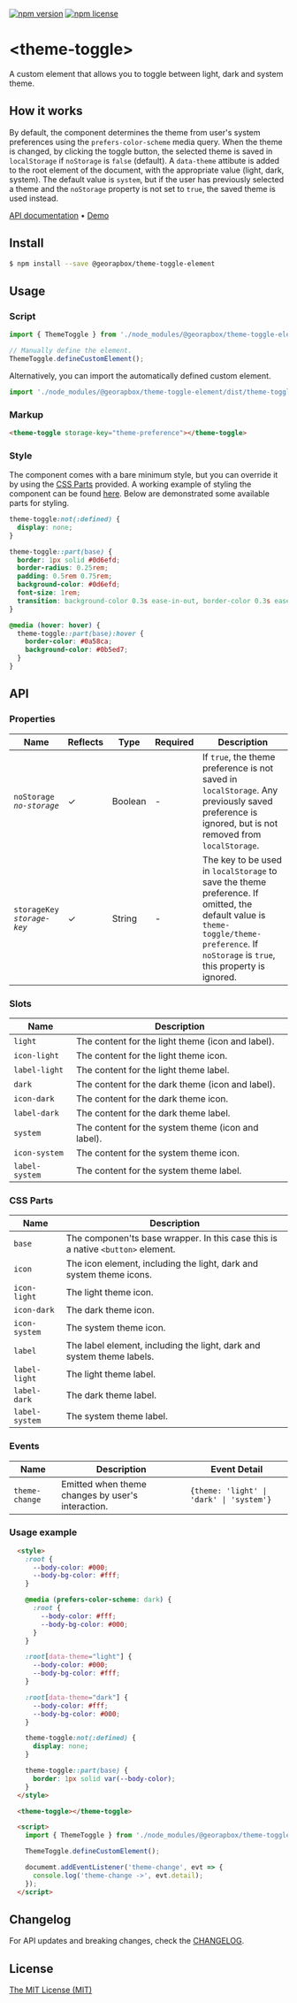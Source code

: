 [![npm version](https://img.shields.io/npm/v/@georapbox/theme-toggle-element.svg)](https://www.npmjs.com/package/@georapbox/theme-toggle-element)
[![npm license](https://img.shields.io/npm/l/@georapbox/theme-toggle-element.svg)](https://www.npmjs.com/package/@georapbox/theme-toggle-element)

[demo]: https://georapbox.github.io/theme-toggle-element/
[demo-example-5]: https://georapbox.github.io/theme-toggle-element#example-5
[license]: https://georapbox.mit-license.org/@2022
[changelog]: https://github.com/georapbox/theme-toggle-element/blob/main/CHANGELOG.md

# &lt;theme-toggle&gt;

A custom element that allows you to toggle between light, dark and system theme.

## How it works

By default, the component determines the theme from user's system preferences using the `prefers-color-scheme` media query. When the theme is changed, by clicking the toggle button, the selected theme is saved in `localStorage` if `noStorage` is `false` (default). A `data-theme` attibute is added to the root element of the document, with the appropriate value (light, dark, system). The default value is `system`, but if the user has previously selected a theme and the `noStorage` property is not set to `true`, the saved theme is used instead.

[API documentation](#api) &bull; [Demo][demo]

## Install

```sh
$ npm install --save @georapbox/theme-toggle-element
```

## Usage

### Script

```js
import { ThemeToggle } from './node_modules/@georapbox/theme-toggle-element/dist/theme-toggle.js';

// Manually define the element.
ThemeToggle.defineCustomElement();
```

Alternatively, you can import the automatically defined custom element.

```js
import './node_modules/@georapbox/theme-toggle-element/dist/theme-toggle-defined.js';
```

### Markup

```html
<theme-toggle storage-key="theme-preference"></theme-toggle>
```

### Style

The component comes with a bare minimum style, but you can override it by using the [CSS Parts](#css-parts) provided. A working example of styling the component can be found [here][demo-example-5]. Below are demonstrated some available parts for styling.

```css
theme-toggle:not(:defined) {
  display: none;
}

theme-toggle::part(base) {
  border: 1px solid #0d6efd;
  border-radius: 0.25rem;
  padding: 0.5rem 0.75rem;
  background-color: #0d6efd;
  font-size: 1rem;
  transition: background-color 0.3s ease-in-out, border-color 0.3s ease-in-out;
}

@media (hover: hover) {
  theme-toggle::part(base):hover {
    border-color: #0a58ca;
    background-color: #0b5ed7;
  }
}
```

## API

### Properties

| Name | Reflects | Type | Required | Description |
| ---- | -------- | ---- | -------- |------------ |
| `noStorage`<br>*`no-storage`* | ✓ | Boolean | - | If `true`, the theme preference is not saved in `localStorage`. Any previously saved preference is ignored, but is not removed from `localStorage`. |
| `storageKey`<br>*`storage-key`* | ✓ | String | - | The key to be used in `localStorage` to save the theme preference. If omitted, the default value is `theme-toggle/theme-preference`. If `noStorage` is `true`, this property is ignored. |

### Slots

| Name | Description |
| ---- | ----------- |
| `light` | The content for the light theme (icon and label). |
| `icon-light` | The content for the light theme icon. |
| `label-light` | The content for the light theme label. |
| `dark` | The content for the dark theme (icon and label). |
| `icon-dark` | The content for the dark theme icon. |
| `label-dark` | The content for the dark theme label. |
| `system` | The content for the system theme (icon and label). |
| `icon-system` | The content for the system theme icon. |
| `label-system` | The content for the system theme label. |

### CSS Parts

| Name | Description |
| ---- | ----------- |
| `base` | The componen'ts base wrapper. In this case this is a native `<button>` element. |
| `icon` | The icon element, including the light, dark and system theme icons. |
| `icon-light` | The light theme icon. |
| `icon-dark` | The dark theme icon. |
| `icon-system` | The system theme icon. |
| `label` | The label element, including the light, dark and system theme labels. |
| `label-light` | The light theme label. |
| `label-dark` | The dark theme label. |
| `label-system` | The system theme label. |

### Events

| Name | Description | Event Detail |
| ---- | ----------- | ------------ |
| `theme-change` | Emitted when theme changes by user's interaction. | `{theme: 'light' \| 'dark' \| 'system'}` |


### Usage example

```html
  <style>
    :root {
      --body-color: #000;
      --body-bg-color: #fff;
    }

    @media (prefers-color-scheme: dark) {
      :root {
        --body-color: #fff;
        --body-bg-color: #000;
      }
    }

    :root[data-theme="light"] {
      --body-color: #000;
      --body-bg-color: #fff;
    }

    :root[data-theme="dark"] {
      --body-color: #fff;
      --body-bg-color: #000;
    }

    theme-toggle:not(:defined) {
      display: none;
    }

    theme-toggle::part(base) {
      border: 1px solid var(--body-color);
    }
  </style>

  <theme-toggle></theme-toggle>

  <script>
    import { ThemeToggle } from './node_modules/@georapbox/theme-toggle-element/dist/theme-toggle.js';

    ThemeToggle.defineCustomElement();

    documemt.addEventListener('theme-change', evt => {
      console.log('theme-change ->', evt.detail);
    });
  </script>
```

## Changelog

For API updates and breaking changes, check the [CHANGELOG][changelog].

## License

[The MIT License (MIT)][license]
